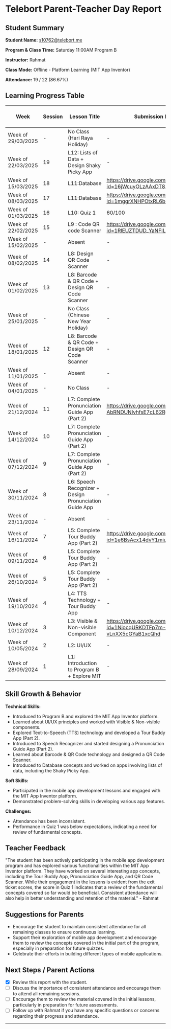 # Telebort Parent-Teacher Day Report

## Student Summary

**Student Name:** s10762@telebort.me

**Program & Class Time:** Saturday 11:00AM Program B

**Instructor:** Rahmat

**Class Mode:** Offline - Platform Learning (MIT App Inventor)

**Attendance:** 19 / 22 (86.67%)


## Learning Progress Table

| Week              | Session | Lesson Title                                                          | Submission Link/Score                                                                 | Exit Ticket Score   | Progress Rating |
|-------------------|---------|-----------------------------------------------------------------------|---------------------------------------------------------------------------------------|---------------------|-----------------|
| Week of 29/03/2025 | -       | No Class (Hari Raya Holiday)                                          | -                                                                                     | -                   | ☆☆☆☆☆         |
| Week of 22/03/2025 | 19      | L12: Lists of Data + Design Shaky Picky App                         | -                                                                                     | -                   | ★★★☆☆         |
| Week of 15/03/2025 | 18      | L11:Database                                                          | https://drive.google.com/open?id=16jWcuyOLzAAxDT83RmnHt8Mj3mbOrTaY                    | 5/5         | ★★★☆☆         |
| Week of 08/03/2025 | 17      | L11:Database                                                          | https://drive.google.com/open?id=1mggrXNHPOtxRL6beLjkF0-FPuW6IRHVf                    | -                   | ★★★☆☆         |
| Week of 01/03/2025 | 16      | L10: Quiz 1                                                           | 60/100                                                                                | -                   | ★★★☆☆         |
| Week of 22/02/2025 | 15      | L9 : Code QR code Scanner                                             | https://drive.google.com/open?id=1RlEUZTDUD_YaNFILbPsHxE_5iDsXwyg5               | 2/5             | ★★★☆☆         |
| Week of 15/02/2025 | -       | Absent                                                                | -                                                                                     | -                   | ☆☆☆☆☆         |
| Week of 08/02/2025 | 14      | L8: Design QR Code Scanner                                            | -                                                                                     | 5/5             | ★★★☆☆         |
| Week of 01/02/2025 | 13      | L8: Barcode & QR Code + Design QR Code Scanner                       | -                                                                                     | -                   | ★★★☆☆         |
| Week of 25/01/2025 | -       | No Class (Chinese New Year Holiday)                                  | -                                                                                     | -                   | ☆☆☆☆☆         |
| Week of 18/01/2025 | 12      | L8: Barcode & QR Code + Design QR Code Scanner                       | -                                                                                     | 5/5             | ★★★☆☆         |
| Week of 11/01/2025 | -       | Absent                                                                | -                                                                                     | -                   | ☆☆☆☆☆         |
| Week of 04/01/2025 | -       | No Class                                                              | -                                                                                     | -                   | ☆☆☆☆☆         |
| Week of 21/12/2024 | 11      | L7: Complete Pronunciation Guide App (Part 2)                         | https://drive.google.com/open?id=1UBnzCw-AbRNDUNIvhfsE7cL62Rgk_45y               | 4/4                 | ★★★☆☆         |
| Week of 14/12/2024 | 10      | L7: Complete Pronunciation Guide App (Part 2)                         | -                                                                                     | -                   | ★★★☆☆         |
| Week of 07/12/2024 | 9       | L7: Complete Pronunciation Guide App (Part 2)                         | -                                                                                     | -                   | ★★★★☆         |
| Week of 30/11/2024 | 8       | L6: Speech Recognizer + Design Pronunciation Guide App                 | -                                                                                     | 5/5                 | ★★★☆☆         |
| Week of 23/11/2024 | -       | Absent                                                                | -                                                                                     | -                   | ★★★☆☆         |
| Week of 16/11/2024 | 7       | L5: Complete Tour Buddy App (Part 2)                                  | https://drive.google.com/open?id=1e6BsAcx14dvY1miuqtBAbolERcQLMiNe               | 3/4                 | ★★★☆☆         |
| Week of 09/11/2024 | 6       | L5: Complete Tour Buddy App (Part 2)                                  | -                                                                                     | -                   | ★★★☆☆         |
| Week of 26/10/2024 | 5       | L5: Complete Tour Buddy App (Part 2)                                  | -                                                                                     | -                   | ★★★☆☆         |
| Week of 19/10/2024 | 4       | L4: TTS Technology + Tour Buddy App                                   | -                                                                                     | 5/5                 | ★★★☆☆         |
| Week of 10/12/2024 | 3       | L3: Visible & Non-visible Component                                   | https://drive.google.com/open?id=1NiocqURKDTFp7m-vLnXX5cGYaB1xcQhd               | 4/4                 | ★★★☆☆         |
| Week of 10/05/2024 | 2       | L2: UI/UX                                                             | -                                                                                     | 4/6                 | ★★★☆☆         |
| Week of 28/09/2024 | 1       | L1: Introduction to Program B + Explore MIT                           | -                                                                                     | -                   | ★★★☆☆         |

## Skill Growth & Behavior

**Technical Skills:**
* Introduced to Program B and explored the MIT App Inventor platform.
* Learned about UI/UX principles and worked with Visible & Non-visible components.
* Explored Text-to-Speech (TTS) technology and developed a Tour Buddy App (Part 2).
* Introduced to Speech Recognizer and started designing a Pronunciation Guide App (Part 2).
* Learned about Barcode & QR Code technology and designed a QR Code Scanner.
* Introduced to Database concepts and worked on apps involving lists of data, including the Shaky Picky App.

**Soft Skills:**
* Participated in the mobile app development lessons and engaged with the MIT App Inventor platform.
* Demonstrated problem-solving skills in developing various app features.

**Challenges:**
* Attendance has been inconsistent.
* Performance in Quiz 1 was below expectations, indicating a need for review of fundamental concepts.

## Teacher Feedback

"The student has been actively participating in the mobile app development program and has explored various functionalities within the MIT App Inventor platform. They have worked on several interesting app concepts, including the Tour Buddy App, Pronunciation Guide App, and QR Code Scanner. While their engagement in the lessons is evident from the exit ticket scores, the score in Quiz 1 indicates that a review of the fundamental concepts covered so far would be beneficial. Consistent attendance will also help in better understanding and retention of the material." - Rahmat

## Suggestions for Parents

* Encourage the student to maintain consistent attendance for all remaining classes to ensure continuous learning.
* Support their exploration of mobile app development and encourage them to review the concepts covered in the initial part of the program, especially in preparation for future quizzes.
* Celebrate their efforts in building different types of mobile applications.

## Next Steps / Parent Actions

* [x] Review this report with the student.
* [ ] Discuss the importance of consistent attendance and encourage them to attend all remaining sessions.
* [ ] Encourage them to review the material covered in the initial lessons, particularly in preparation for future assessments.
* [ ] Follow up with Rahmat if you have any specific questions or concerns regarding their progress and attendance.

***
